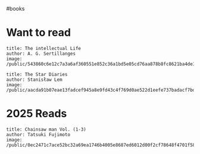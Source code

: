 #books

# Want to read

```book
title: The intellectual Life
author: A. G. Sertillanges
image: /public/543860c6e12c7a3a6af360551e852c36a1bd5e05cd76aa878b8fc8621ba4de1c.jpg
```
```book
title: The Star Diaries
author: Stanisław Lem
image: /public/aacda91b07eae13fadcef945a8e9fd43c4f769d0ae522d1eefe737badacf7bde.jpg
```

# 2025 Reads

```book
title: Chainsaw man Vol. (1-3)
author: Tatsuki Fujimoto
image: /public/0ec2471c7ace52bc32a69ea1746b4005e8687ed6012d00f2cf78648f4701f586.webp
```
